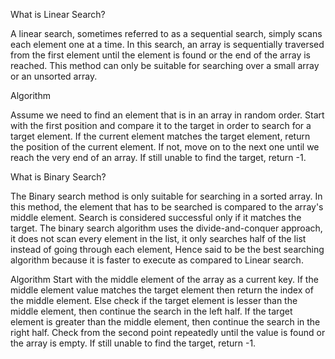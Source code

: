What is Linear Search?

A linear search, sometimes referred to as a sequential search, simply scans each element one at a time. In this search, an array is sequentially traversed from the first element until the element is found or the end of the array is reached. This method can only be suitable for searching over a small array or an unsorted array.

Algorithm

Assume we need to find an element that is in an array in random order.
Start with the first position and compare it to the target in order to search for a target element.
If the current element matches the target element, return the position of the current element.
If not, move on to the next one until we reach the very end of an array.
If still unable to find the target, return -1.

What is Binary Search?

The Binary search method is only suitable for searching in a sorted array. In this method, the element that has to be searched is compared to the array's middle element. Search is considered successful only if it matches the target. The binary search algorithm uses the divide-and-conquer approach, it does not scan every element in the list, it only searches half of the list instead of going through each element, Hence said to be the best searching algorithm because it is faster to execute as compared to Linear search.

Algorithm
Start with the middle element of the array as a current key.
If the middle element value matches the target element then return the index of the middle element.
Else check if the target element is lesser than the middle element, then continue the search in the left half.
If the target element is greater than the middle element, then continue the search in the right half.
Check from the second point repeatedly until the value is found or the array is empty.
If still unable to find the target, return -1.
